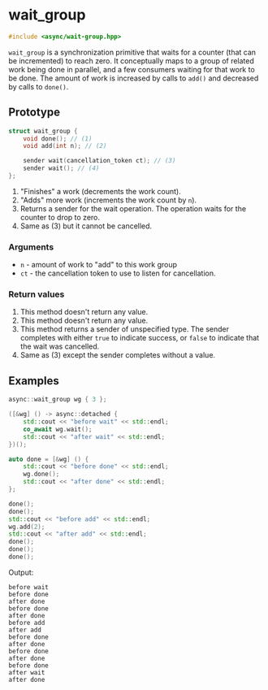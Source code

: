# wait\_group

```cpp
#include <async/wait-group.hpp>
```

`wait_group` is a synchronization primitive that waits for a counter (that can
be incremented) to reach zero. It conceptually maps to a group of related work
being done in parallel, and a few consumers waiting for that work to be done.
The amount of work is increased by calls to `add()` and decreased by calls to
`done()`.

## Prototype

```cpp
struct wait_group {
	void done(); // (1)
	void add(int n); // (2)

	sender wait(cancellation_token ct); // (3)
	sender wait(); // (4)
};
```

1. "Finishes" a work (decrements the work count).
2. "Adds" more work (increments the work count by `n`).
3. Returns a sender for the wait operation. The operation waits for the counter
   to drop to zero.
4. Same as (3) but it cannot be cancelled.

### Arguments

 - `n` - amount of work to "add" to this work group
 - `ct` - the cancellation token to use to listen for cancellation.

### Return values

1. This method doesn't return any value.
2. This method doesn't return any value.
3. This method returns a sender of unspecified type. The sender completes with
either `true` to indicate success, or `false` to indicate that the wait was cancelled.
4. Same as (3) except the sender completes without a value.

## Examples

```cpp
async::wait_group wg { 3 };

([&wg] () -> async::detached {
	std::cout << "before wait" << std::endl;
	co_await wg.wait();
	std::cout << "after wait" << std::endl;
})();

auto done = [&wg] () {
	std::cout << "before done" << std::endl;
	wg.done();
	std::cout << "after done" << std::endl;
};

done();
done();
std::cout << "before add" << std::endl;
wg.add(2);
std::cout << "after add" << std::endl;
done();
done();
done();
```

Output:

```
before wait
before done
after done
before done
after done
before add
after add
before done
after done
before done
after done
before done
after wait
after done
```
